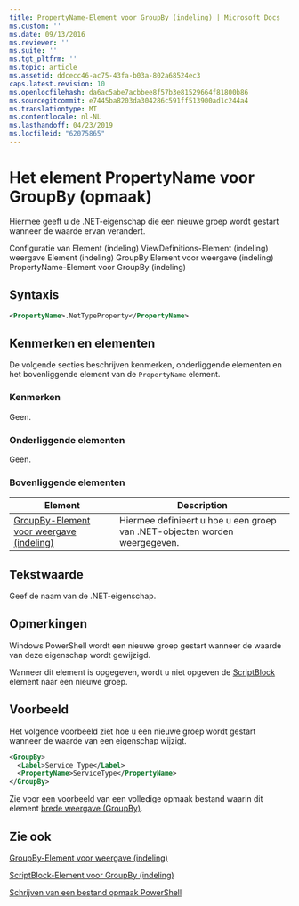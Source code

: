 ```yaml
---
title: PropertyName-Element voor GroupBy (indeling) | Microsoft Docs
ms.custom: ''
ms.date: 09/13/2016
ms.reviewer: ''
ms.suite: ''
ms.tgt_pltfrm: ''
ms.topic: article
ms.assetid: ddcecc46-ac75-43fa-b03a-802a68524ec3
caps.latest.revision: 10
ms.openlocfilehash: da6ac5abe7acbbee8f57b3e81529664f81800b86
ms.sourcegitcommit: e7445ba8203da304286c591ff513900ad1c244a4
ms.translationtype: MT
ms.contentlocale: nl-NL
ms.lasthandoff: 04/23/2019
ms.locfileid: "62075865"
---
```

# <a name="propertyname-element-for-groupby-format"></a>Het element PropertyName voor GroupBy (opmaak)

Hiermee geeft u de .NET-eigenschap die een nieuwe groep wordt gestart wanneer de waarde ervan verandert.

Configuratie van Element (indeling) ViewDefinitions-Element (indeling) weergave Element (indeling) GroupBy Element voor weergave (indeling) PropertyName-Element voor GroupBy (indeling)

## <a name="syntax"></a>Syntaxis

```xml
<PropertyName>.NetTypeProperty</PropertyName>
```

## <a name="attributes-and-elements"></a>Kenmerken en elementen

De volgende secties beschrijven kenmerken, onderliggende elementen en het bovenliggende element van de `PropertyName` element.

### <a name="attributes"></a>Kenmerken

Geen.

### <a name="child-elements"></a>Onderliggende elementen

Geen.

### <a name="parent-elements"></a>Bovenliggende elementen

|Element|Description|
|-------------|-----------------|
|[GroupBy-Element voor weergave (indeling)](./groupby-element-for-view-format.md)|Hiermee definieert u hoe u een groep van .NET-objecten worden weergegeven.|

## <a name="text-value"></a>Tekstwaarde

Geef de naam van de .NET-eigenschap.

## <a name="remarks"></a>Opmerkingen

Windows PowerShell wordt een nieuwe groep gestart wanneer de waarde van deze eigenschap wordt gewijzigd.

Wanneer dit element is opgegeven, wordt u niet opgeven de [ScriptBlock](./scriptblock-element-for-groupby-format.md) element naar een nieuwe groep.

## <a name="example"></a>Voorbeeld

Het volgende voorbeeld ziet hoe u een nieuwe groep wordt gestart wanneer de waarde van een eigenschap wijzigt.

```xml
<GroupBy>
  <Label>Service Type</Label>
  <PropertyName>ServiceType</PropertyName>
</GroupBy>

```

Zie voor een voorbeeld van een volledige opmaak bestand waarin dit element [brede weergave (GroupBy)](./wide-view-groupby.md).

## <a name="see-also"></a>Zie ook

[GroupBy-Element voor weergave (indeling)](./groupby-element-for-view-format.md)

[ScriptBlock-Element voor GroupBy (indeling)](./scriptblock-element-for-groupby-format.md)

[Schrijven van een bestand opmaak PowerShell](./writing-a-powershell-formatting-file.md)
